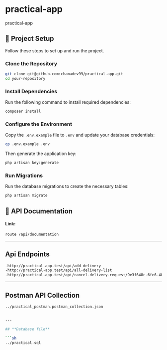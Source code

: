 # practical-app

practical-app

## 📌 Project Setup

Follow these steps to set up and run the project.

### Clone the Repository

```sh
git clone git@github.com:chamadev99/practical-app.git
cd your-repository
```

### Install Dependencies

Run the following command to install required dependencies:

```sh
composer install
```

### Configure the Environment

Copy the `.env.example` file to `.env` and update your database credentials:

```sh
cp .env.example .env
```

Then generate the application key:

```sh
php artisan key:generate
```

### Run Migrations

Run the database migrations to create the necessary tables:

```sh
php artisan migrate
```

## **🧪 API Documentation**

#### **Link:**

```http
route /api/documentation
```

---

## Api Endpoints

```sh
-http://practical-app.test/api/add-delivery
-http://practical-app.test/api/all-delivery-list
-http://practical-app.test/api/cancel-delivery-request/9e3f648c-6fe6-4069-b917-c0311e30e0fc
```

---

## **Postman API Collection**

````sh
../practical_postman.postman_collection.json


---

## **Database file**

```sh
../practical.sql

````
